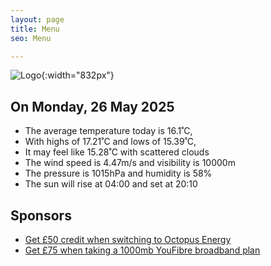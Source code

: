 ```yaml
---
layout: page
title: Menu
seo: Menu

---
```


![Logo](/images/logo.jpg){:width="832px"}

<!-- weather_marker starts -->
## On Monday, 26 May 2025

- The average temperature today is 16.1˚C,
- With highs of 17.21˚C and lows of 15.39˚C,
- It may feel like 15.28˚C with scattered clouds
- The wind speed is 4.47m/s and visibility is 10000m
- The pressure is 1015hPa and humidity is 58%
- The sun will rise at 04:00 and set at 20:10

<!-- weather_marker ends -->

## Sponsors

- [Get £50 credit when switching to Octopus Energy](https://bit.ly/3oD1nnS)
- [Get £75 when taking a 1000mb YouFibre broadband plan](https://aklam.io/91zWhU?)
